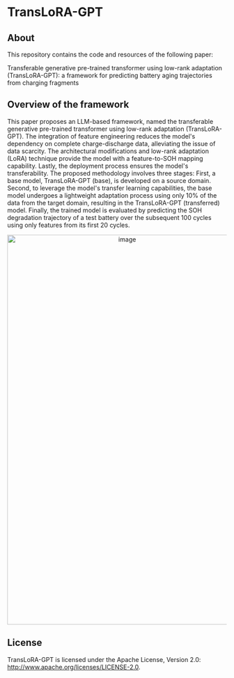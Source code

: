 # TransLoRA-GPT
## About
This repository contains the code and resources of the following paper:

Transferable generative pre-trained transformer using low-rank adaptation (TransLoRA-GPT): a framework for predicting battery aging trajectories from charging fragments

## Overview of the framework
This paper proposes an LLM-based framework, named the transferable generative pre-trained transformer using low-rank adaptation (TransLoRA-GPT). The integration of feature engineering reduces the model's dependency on complete charge-discharge data, alleviating the issue of data scarcity. The architectural modifications and low-rank adaptation (LoRA) technique provide the model with a feature-to-SOH mapping capability. Lastly, the deployment process ensures the model's transferability.
The proposed methodology involves three stages: First, a base model, TransLoRA-GPT (base), is developed on a source domain. Second, to leverage the model's transfer learning capabilities, the base model undergoes a lightweight adaptation process using only 10% of the data from the target domain, resulting in the TransLoRA-GPT (transferred) model. Finally, the trained model is evaluated by predicting the SOH degradation trajectory of a test battery over the subsequent 100 cycles using only features from its first 20 cycles.

<p align="center">
<img width="535" height="896" alt="image" src="https://github.com/user-attachments/assets/f4a62341-d7cf-499c-bc8f-19b618a9e37c" />
</p>

## License
TransLoRA-GPT is licensed under the Apache License, Version 2.0: http://www.apache.org/licenses/LICENSE-2.0.
